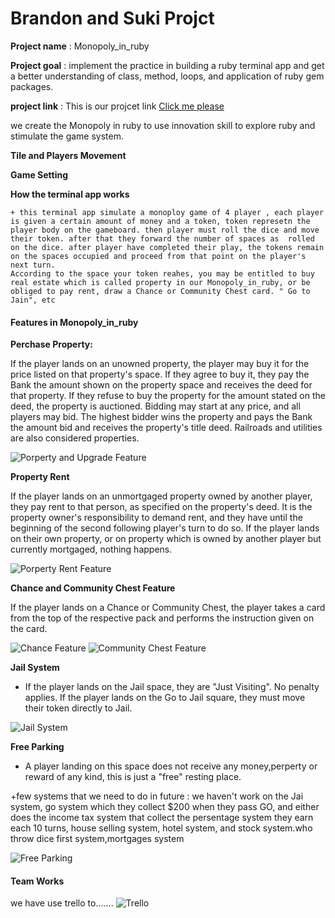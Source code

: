 # Brandon and Suki Projct

**Project name** : Monopoly_in_ruby

**Project goal** : implement the practice in building a ruby terminal                       app and get a better understanding                                       of class, method, loops, and application of ruby gem packages.

**project link** : This is our projcet link [Click me please](.)

 we create the Monopoly in ruby to use innovation skill to explore ruby and stimulate the game system.

**Tile and Players Movement**

**Game Setting**

**How the terminal app works**

    + this terminal app simulate a monoploy game of 4 player , each player is given a certain amount of money and a token, token represetn the player body on the gameboard. then player must roll the dice and move their token. after that they forward the number of spaces as  rolled on the dice. after player have completed their play, the tokens remain on the spaces occupied and proceed from that point on the player's next turn.
    According to the space your token reahes, you may be entitled to buy real estate which is called property in our Monopoly_in_ruby, or be obliged to pay rent, draw a Chance or Community Chest card. " Go to Jain", etc



#### Features in Monopoly_in_ruby

**Perchase Property:**

   If the player lands on an unowned property, the player may buy it for the price listed on that property's space. If they agree to buy it, they pay the Bank the amount shown on the property space and receives the deed for that property. If they refuse to buy the property for the amount stated on the deed, the property is auctioned. Bidding may start at any price, and all players may bid. The highest bidder wins the property and pays the Bank the amount bid and receives the property's title deed. Railroads and utilities are also considered properties.

![Porperty and Upgrade Feature](./docs/Property_class_upgrade_feature.png)

**Property Rent**

   If the player lands on an unmortgaged property owned by another player, they pay rent to that person, as specified on the property's deed. It is the property owner's responsibility to demand rent, and they have until the beginning of the second following player's turn to do so.
   If the player lands on their own property, or on property which is owned by another player but currently mortgaged, nothing happens.

![Porperty Rent Feature](./docs/property_rent.png)

**Chance and Community Chest Feature**

   If the player lands on a Chance or Community Chest, the player takes a card from the top of the respective pack and performs the instruction given on the card.

![Chance Feature](./docs/Chance_example.png)
![Community Chest Feature](./docs/Communitychestclass_example.png)

**Jail System**

+ If the player lands on the Jail space, they are "Just Visiting". No penalty applies.
If the player lands on the Go to Jail square, they must move their token directly to Jail.

![Jail System](./docs/Jail_System.png)

**Free Parking**

+ A player landing on this space does not receive any money,perperty or reward of any kind, this is just a "free" resting place.

+few systems that we need to do in future : we haven't work on the Jai system, go system which  they collect $200 when they pass GO, and either does the income tax system that collect the persentage system they earn each 10 turns, house selling system, hotel system, and stock system.who throw dice first system,mortgages system

![Free Parking ](./docs/Freeparking_system.png)


#### Team Works
 we have use trello to.......
![Trello](./docs/Trello_Practice.png)
